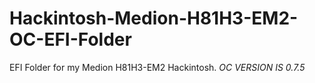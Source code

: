# Hackintosh-Medion-H81H3-EM2-OC-EFI-Folder
EFI Folder for my Medion H81H3-EM2 Hackintosh. *OC VERSION IS 0.7.5*
